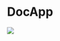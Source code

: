 # DocApp
<a href="https://files.fm/f/3btjew4eu"><img src="https://files.fm/thumb_show.php?i=3btjew4eu"></a>